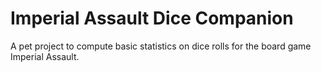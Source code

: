 # Imperial Assault Dice Companion

A pet project to compute basic statistics on dice rolls for the board game Imperial Assault.